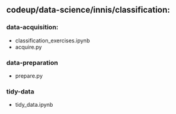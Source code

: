 ## codeup/data-science/innis/classification:
### data-acquisition:
- classification_exercises.ipynb
- acquire.py
### data-preparation
- prepare.py
### tidy-data
- tidy_data.ipynb